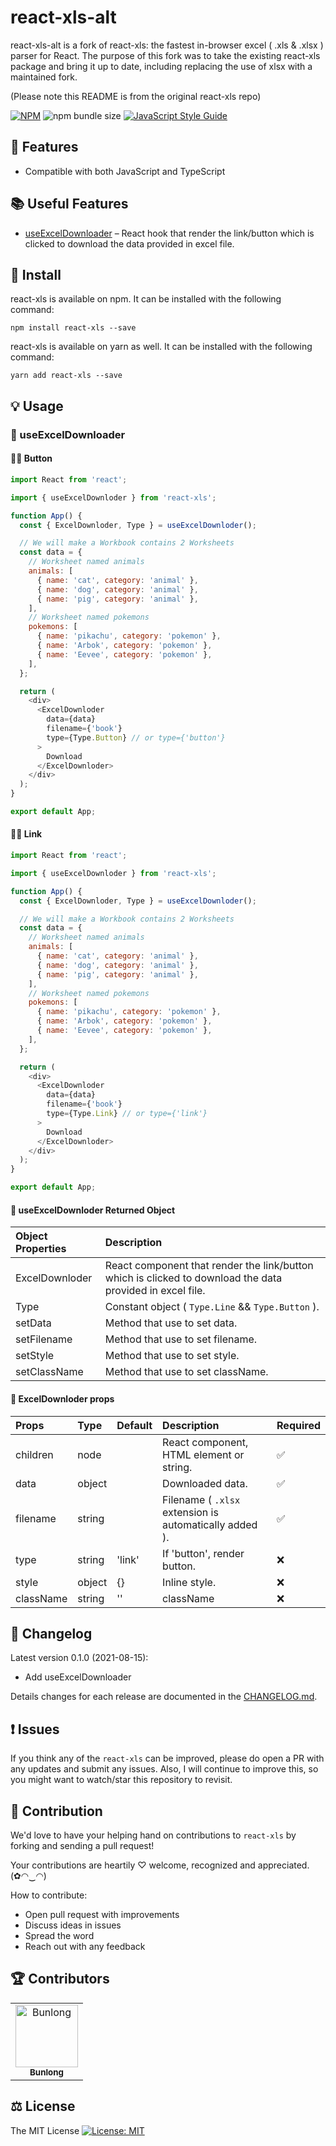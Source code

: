# react-xls-alt

react-xls-alt is a fork of react-xls: the fastest in-browser excel ( .xls & .xlsx ) parser for React. The purpose of this fork was to take the existing react-xls package and bring it up to date, including replacing the use of xlsx with a maintained fork.

(Please note this README is from the original react-xls repo)

[![NPM](https://img.shields.io/npm/v/react-xls.svg)](https://www.npmjs.com/package/react-xls) ![npm bundle size](https://img.shields.io/bundlephobia/min/react-xls) [![JavaScript Style Guide](https://img.shields.io/badge/code_style-standard-brightgreen.svg)](https://standardjs.com)

## 🎁 Features

* Compatible with both JavaScript and TypeScript

## 📚 Useful Features

* [useExcelDownloader](https://github.com/bunlong/react-xls#-useexceldownloader) – React hook that render the link/button which is clicked to download the data provided in excel file.

## 🔧 Install

react-xls is available on npm. It can be installed with the following command:

```
npm install react-xls --save
```

react-xls is available on yarn as well. It can be installed with the following command:

```
yarn add react-xls --save
```

## 💡 Usage

### 🎀 useExcelDownloader

#### 👨‍💻 Button

```js
import React from 'react';

import { useExcelDownloder } from 'react-xls';

function App() {
  const { ExcelDownloder, Type } = useExcelDownloder();

  // We will make a Workbook contains 2 Worksheets
  const data = {
    // Worksheet named animals
    animals: [
      { name: 'cat', category: 'animal' },
      { name: 'dog', category: 'animal' },
      { name: 'pig', category: 'animal' },
    ],
    // Worksheet named pokemons
    pokemons: [
      { name: 'pikachu', category: 'pokemon' },
      { name: 'Arbok', category: 'pokemon' },
      { name: 'Eevee', category: 'pokemon' },
    ],
  };

  return (
    <div>
      <ExcelDownloder
        data={data}
        filename={'book'}
        type={Type.Button} // or type={'button'}
      >
        Download
      </ExcelDownloder>
    </div>
  );
}

export default App;
```

#### 👨‍💻 Link

```js
import React from 'react';

import { useExcelDownloder } from 'react-xls';

function App() {
  const { ExcelDownloder, Type } = useExcelDownloder();

  // We will make a Workbook contains 2 Worksheets
  const data = {
    // Worksheet named animals
    animals: [
      { name: 'cat', category: 'animal' },
      { name: 'dog', category: 'animal' },
      { name: 'pig', category: 'animal' },
    ],
    // Worksheet named pokemons
    pokemons: [
      { name: 'pikachu', category: 'pokemon' },
      { name: 'Arbok', category: 'pokemon' },
      { name: 'Eevee', category: 'pokemon' },
    ],
  };

  return (
    <div>
      <ExcelDownloder
        data={data}
        filename={'book'}
        type={Type.Link} // or type={'link'}
      >
        Download
      </ExcelDownloder>
    </div>
  );
}

export default App;
```

#### 📖 useExcelDownloder Returned Object

| Object Properties | Description |
| :--- | :--- |
| ExcelDownloder | React component that render the link/button which is clicked to download the data provided in excel file. |
| Type | Constant object ( `Type.Line` && `Type.Button` ). |
| setData | Method that use to set data. |
| setFilename | Method that use to set filename. |
| setStyle | Method that use to set style. |
| setClassName | Method that use to set className. |

#### 📖 ExcelDownloder props

| Props | Type | Default | Description | Required |
| :--- | :--- | :--- | :--- | :--- |
| children | node |  | React component, HTML element or string. | ✅ |
| data | object |  | Downloaded data. | ✅ |
| filename | string |  | Filename ( `.xlsx` extension is automatically added ). | ✅ |
| type | string | 'link' |  If 'button', render button. | ❌ |
| style | object | {} | Inline style. | ❌ |
| className | string | '' | className | ❌ |

## 📜 Changelog

Latest version 0.1.0 (2021-08-15):

  * Add useExcelDownloader

Details changes for each release are documented in the [CHANGELOG.md](https://github.com/Bunlong/react-xls/blob/master/CHANGELOG.md).

## ❗ Issues

If you think any of the `react-xls` can be improved, please do open a PR with any updates and submit any issues. Also, I will continue to improve this, so you might want to watch/star this repository to revisit.

## 💪 Contribution

We'd love to have your helping hand on contributions to `react-xls` by forking and sending a pull request!

Your contributions are heartily ♡ welcome, recognized and appreciated. (✿◠‿◠)

How to contribute:

- Open pull request with improvements
- Discuss ideas in issues
- Spread the word
- Reach out with any feedback

## 🏆 Contributors

<table>
  <tr>
    <td align="center">
      <a href="https://github.com/Bunlong">
        <img src="https://avatars0.githubusercontent.com/u/1308397?s=400&u=945dc6b97571e2b98b659d34b1c81ae2514046bf&v=4" width="100" alt="Bunlong" />
        <br />
        <sub>
          <b>Bunlong</b>
        </sub>
      </a>
    </td>
  </tr>
</table>

## ⚖️ License

The MIT License [![License: MIT](https://img.shields.io/badge/License-MIT-yellow.svg)](https://opensource.org/licenses/MIT)

